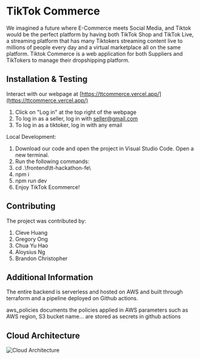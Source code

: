 # TikTok Commerce

We imagined a future where E-Commerce meets Social Media, and Tiktok would be the perfect platform by having both TikTok Shop and TikTok Live, a streaming platform that has many Tiktokers streaming content live to millions of people every day and a virtual marketplace all on the same platform.  Tiktok Commerce is a web application for both Suppliers and TikTokers to manage their dropshipping platform.

## Installation & Testing

Interact with our webpage at [https://ttcommerce.vercel.app/](https://ttcommerce.vercel.app/)

1) Click on "Log in" at the top right of the webpage
2) To log in as a seller, log in with seller@gmail.com
3) To log in as a tiktoker, log in with any email

Local Development:

1) Download our code and open the project in Visual Studio Code. Open a new terminal.
2) Run the following commands:
3) cd .\frontend\tt-hackathon-fe\
4) npm i 
5) npm run dev
6) Enjoy TikTok Ecommerce!


## Contributing

The project was contributed by:
1) Cleve Huang
2) Gregory Ong
3) Chua Yu Hao
4) Aloysius Ng
5) Brandon Christopher

## Additional Information

The entire backend is serverless and hosted on AWS and built through terraform and a pipeline deployed on Github actions.

aws_policies documents the policies applied in AWS
parameters such as AWS region, S3 bucket name... are stored as secrets in github actions

## Cloud Architecture 

![Cloud Architecture](/cloudarchi.png)
